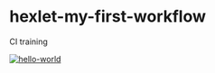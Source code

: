 # hexlet-my-first-workflow
CI training

[![hello-world](https://github.com/logos722/hexlet-my-first-workflow/actions/workflows/github-hello-world-demo.yml/badge.svg)](https://github.com/logos722/hexlet-my-first-workflow/actions/workflows/github-hello-world-demo.yml)